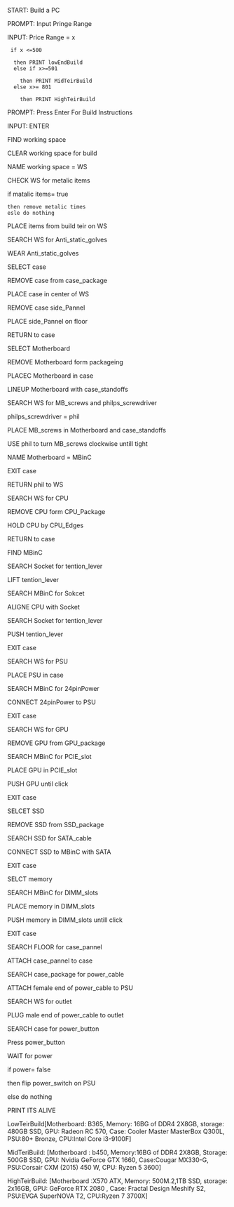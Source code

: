 START: Build a PC

PROMPT: Input Pringe Range

  INPUT: Price Range = x 
  
     if x <=500
     
      then PRINT lowEndBuild
      else if x>=501
      
        then PRINT MidTeirBuild
      else x>= 801
      
        then PRINT HighTeirBuild
        
 PROMPT: Press Enter For Build Instructions
 
  INPUT: ENTER
  
 FIND working space
 
 CLEAR working space for build 

 NAME working space = WS
 
 CHECK WS for metalic items
 
   if matalic items= true
   
    then remove metalic times
    esle do nothing  
    
 PLACE items from build teir on WS
 
 SEARCH WS for Anti_static_golves
 
 WEAR Anti_static_golves
 
 SELECT case
 
 REMOVE case from case_package
 
 PLACE case in center of WS
 
 REMOVE case side_Pannel
 
 PLACE side_Pannel on floor
 
 RETURN to case
 
 SELECT Motherboard
 
 REMOVE Motherboard form packageing
 
 PLACEC Motherboard in case
 
 LINEUP Motherboard with case_standoffs
 
 SEARCH WS for MB_screws and philps_screwdriver
 
  philps_screwdriver = phil
  
 PLACE MB_screws in Motherboard and case_standoffs
 
 USE phil to turn MB_screws clockwise untill tight
 
 NAME Motherboard = MBinC
 
 EXIT case
 
 RETURN phil to WS
 
 SEARCH WS for CPU
 
 REMOVE CPU form CPU_Package
 
 HOLD CPU by CPU_Edges
 
 RETURN to case
 
 FIND MBinC
 
 SEARCH Socket for tention_lever
 
 LIFT tention_lever
 
 SEARCH MBinC for Sokcet
 
 ALIGNE CPU with Socket
 
 SEARCH Socket for tention_lever
 
 PUSH tention_lever
 
 EXIT case
 
 SEARCH WS for PSU 
 
 PLACE PSU in case
 
 SEARCH MBinC for 24pinPower
 
 CONNECT 24pinPower to PSU
 
 EXIT case
 
 SEARCH WS for GPU 
 
 REMOVE GPU from GPU_package
 
 SEARCH MBinC for PCIE_slot
 
 PLACE GPU in PCIE_slot
 
 PUSH GPU until click
 
 EXIT case
 
 SELCET SSD
 
  REMOVE SSD from SSD_package
  
  SEARCH SSD for SATA_cable
  
 CONNECT SSD to MBinC with SATA
 
 EXIT case
 
 SELCT memory
 
 SEARCH MBinC for DIMM_slots
 
 PLACE memory in DIMM_slots
 
 PUSH memory in DIMM_slots untill click
 
 EXIT case
 
 SEARCH FLOOR for case_pannel 
 
 ATTACH case_pannel to case
 
 SEARCH case_package for power_cable
 
 ATTACH female end of power_cable to PSU 
 
 SEARCH WS for outlet
 
 PLUG male end of power_cable to outlet
 
 SEARCH case for power_button
 
 Press power_button
 
 WAIT for power
 
  if power= false
  
  then flip power_switch on PSU
  
  else do nothing
  
 PRINT ITS ALIVE
 
 LowTeirBuild[Motherboard: B365,
               Memory: 16BG of DDR4 2X8GB,
               storage: 480GB SSD,
               GPU: Radeon RC 570,
               Case: Cooler Master MasterBox Q300L,
               PSU:80+ Bronze,
               CPU:Intel Core i3-9100F]
               
               
MidTeriBuild:  [Motherboard : b450,
               Memory:16BG of DDR4 2X8GB,
               Storage: 500GB SSD,
               GPU: Nvidia GeForce GTX 1660,
               Case:Cougar MX330-G,
               PSU:Corsair CXM (2015) 450 W,
               CPU: Ryzen 5 3600]
               
               
HighTeirBuild:  [Motherboard :X570 ATX,
               Memory: 500M.2,1TB SSD,
               storage: 2x16GB,
               GPU: GeForce RTX 2080 ,
               Case: Fractal Design Meshify S2,
               PSU:EVGA SuperNOVA T2,
               CPU:Ryzen 7 3700X]
    
  
